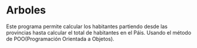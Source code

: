 # Arboles

Este programa permite calcular los habitantes partiendo desde las provincias hasta calcular el total de habitantes en el Páis.
Usando el método de POO(Programación Orientada a Objetos).

